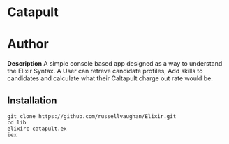 # Catapult

# Author

**Description**
A simple console based app designed as a way to understand the Elixir Syntax. A User can retreve candidate profiles, Add skills to candidates and calculate what their Caltapult charge out rate would be.

## Installation

```
git clone https://github.com/russellvaughan/Elixir.git
cd lib
elixirc catapult.ex
iex
```


